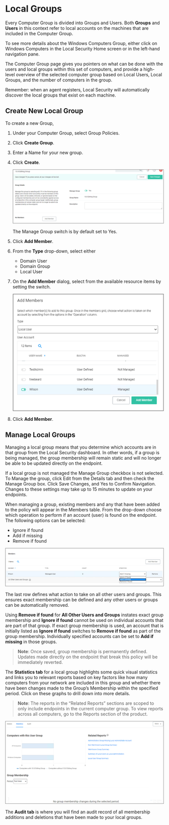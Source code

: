 [title]: # (Local Groups)
[tags]: # (Local Security,Groups)
[priority]: # (3)
# Local Groups

Every Computer Group is divided into Groups and Users. Both __Groups__ and __Users__ in this context refer to local accounts on the machines that are included in the Computer Group.

To see more details about the Windows Computers Group, either click on Windows Computers in the Local Security Home screen or in the left-hand navigation pane.

The Computer Group page gives you pointers on what can be done with the users and local groups within this set of computers, and provide a high-level overview of the selected computer group based on Local Users, Local Groups, and the number of computers in the group.

Remember: when an agent registers, Local Security will automatically discover the local groups that exist on each machine.

## Create New Local Group

To create a new Group, 

1. Under your Computer Group, select Group Policies.
1. Click __Create Group__.
1. Enter a Name for your new group.
1. Click __Create__.

   ![Local Group](images/ls-home-cg.png "New Local Group")

   The Manage Group switch is by default set to Yes.
1. Click __Add Member__.
1. From the __Type__ drop-down, select either
   * Domain User
   * Domain Group
   * Local User
1. On the __Add Member__ dialog, select from the available resource items by setting the switch.

   ![member](images/add-member.png "Add Member from list")
1. Click __Add Member__.

## Manage Local Groups

Managing a local group means that you determine which accounts are in that group from the Local Security dashboard. In other words, if a group is being managed, the group membership will remain static and will no longer be able to be updated directly on the endpoint.

If a local group is not managed the Manage Group checkbox is not selected. To Manage the group, click Edit from the Details tab and then check the Manage Group box. Click Save Changes, and Yes to Confirm Navigation. Changes to these settings may take up to 15 minutes to update on your endpoints.

When managing a group, existing members and any that have been added to the policy will appear in the Members table. From the drop-down choose which operation to perform if an account (user) is found on the endpoint. The following options can be selected:

* Ignore if found
* Add if missing
* Remove if found

![options](images/add-member-2.png "Group Member Management options")

The last row defines what action to take on all other users and groups. This ensures exact membership can be defined and any other users or groups can be automatically removed.

Using __Remove if found__ for __All Other Users and Groups__ instates exact group membership and __Ignore if found__ cannot be used on individual accounts that are part of that group. If exact group membership is used, an account that is initially listed as __Ignore if found__ switches to __Remove if found__ as part of the group membership. Individually specified accounts can be set to __Add if missing__ in those groups.  

>__Note__: Once saved, group membership is permanently defined. Updates made directly on the endpoint that break this policy will be immediately reverted.

The __Statistics tab__ for a local group highlights some quick visual statistics and links you to relevant reports based on key factors like how many computers from your network are included in this group and whether there have been changes made to the Group’s Membership within the specified period. Click on these graphs to drill down into more details.

>__Note__: The reports in the “Related Reports” sections are scoped to only include endpoints in the current computer group. To view reports across all computers, go to the Reports section of the product.

![statistics](images/ls-statistics-lg.png "Statistics for Local Group")

The __Audit tab__ is where you will find an audit record of all membership additions and deletions that have been made to your local groups.
